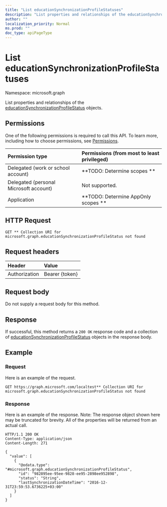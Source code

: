 ```yaml
---
title: "List educationSynchronizationProfileStatuses"
description: "List properties and relationships of the educationSynchronizationProfileStatus objects."
author: ""
localization_priority: Normal
ms.prod: ""
doc_type: apiPageType
---
```


# List educationSynchronizationProfileStatuses

Namespace: microsoft.graph

List properties and relationships of the [educationSynchronizationProfileStatus](../resources/educationsynchronizationprofilestatus.md) objects.

## Permissions
One of the following permissions is required to call this API. To learn more, including how to choose permissions, see [Permissions](/concepts/permissions-reference.md).

|Permission type|Permissions (from most to least privileged)|
|:---|:---|
|Delegated (work or school account)|**TODO: Determine scopes **|
|Delegated (personal Microsoft account)|Not supported.|
|Application|**TODO: Determine AppOnly scopes **|

## HTTP Request
<!-- {
  "blockType": "ignored"
}
-->
``` http
GET ** Collection URI for microsoft.graph.educationSynchronizationProfileStatus not found
```

## Request headers
|Header|Value|
|:---|:---|
|Authorization|Bearer {token}|

## Request body
Do not supply a request body for this method.

## Response
If successful, this method returns a `200 OK` response code and a collection of [educationSynchronizationProfileStatus](../resources/educationsynchronizationprofilestatus.md) objects in the response body.

## Example

### Request
Here is an example of the request.
<!-- {
  "blockType": "request",
  "name": "get_educationsynchronizationprofilestatus"
}
-->
``` http
GET https://graph.microsoft.com/localtest** Collection URI for microsoft.graph.educationSynchronizationProfileStatus not found
```

### Response
Here is an example of the response. Note: The response object shown here may be truncated for brevity. All of the properties will be returned from an actual call.
<!-- {
  "blockType": "response",
  "truncated": true,
  "@odata.type": "collection(microsoft.graph.educationsynchronizationprofilestatus)"
}
-->
``` http
HTTP/1.1 200 OK
Content-Type: application/json
Content-Length: 271

{
  "value": [
    {
      "@odata.type": "#microsoft.graph.educationSynchronizationProfileStatus",
      "id": "982895ee-95ee-9828-ee95-2898ee952898",
      "status": "String",
      "lastSynchronizationDateTime": "2016-12-31T23:59:53.6736225+03:00"
    }
  ]
}
```

